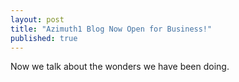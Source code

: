 ```yaml
---
layout: post
title: "Azimuth1 Blog Now Open for Business!"
published: true
---
```



Now we talk about the wonders we have been doing.

